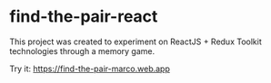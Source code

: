 # find-the-pair-react

This project was created to experiment on ReactJS + Redux Toolkit technologies through a memory game.

Try it:
https://find-the-pair-marco.web.app